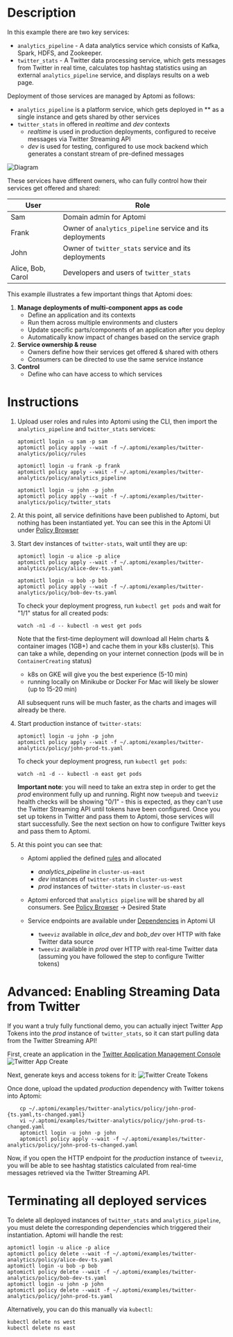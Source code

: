 # Description

In this example there are two key services:
* `analytics_pipeline` - A data analytics service which consists of Kafka, Spark, HDFS, and Zookeeper.
* `twitter_stats` -  A Twitter data processing service, which gets messages from Twitter in real time, calculates top hashtag statistics using an external `analytics_pipeline` service,
   and displays results on a web page.

Deployment of those services are managed by Aptomi as follows:
* `analytics_pipeline` is a platform service, which gets deployed in ** as a single instance and gets shared by other services
* `twitter_stats` in offered in *realtime* and *dev* contexts
  * *realtime* is used in production deployments, configured to receive messages via Twitter Streaming API
  * *dev* is used for testing, configured to use mock backend which generates a constant stream of pre-defined messages  
   
![Diagram](diagram.png)

These services have different owners, who can fully control how their services get offered and shared:

User  | Role
------|-------
Sam   | Domain admin for Aptomi
Frank | Owner of `analytics_pipeline` service and its deployments
John  | Owner of `twitter_stats` service and its deployments
Alice, Bob, Carol | Developers and users of `twitter_stats`

This example illustrates a few important things that Aptomi does:

1. **Manage deployments of multi-component apps as code**
    * Define an application and its contexts
    * Run them across multiple environments and clusters
    * Update specific parts/components of an application after you deploy
    * Automatically know impact of changes based on the service graph
1. **Service ownership & reuse**
    - Owners define how their services get offered & shared with others
    - Consumers can be directed to use the same service instance
1. **Control**
    - Define who can have access to which services

# Instructions

1. Upload user roles and rules into Aptomi using the CLI, then import the `analytics_pipeline` and `twitter_stats` services:
    ```
    aptomictl login -u sam -p sam
    aptomictl policy apply --wait -f ~/.aptomi/examples/twitter-analytics/policy/rules
    
    aptomictl login -u frank -p frank
    aptomictl policy apply --wait -f ~/.aptomi/examples/twitter-analytics/policy/analytics_pipeline
    
    aptomictl login -u john -p john
    aptomictl policy apply --wait -f ~/.aptomi/examples/twitter-analytics/policy/twitter_stats
    ```

1. At this point, all service definitions have been published to Aptomi, but nothing has been instantiated yet. You can see
this in the Aptomi UI under [Policy Browser](http://localhost:27866/#/policy/browse)

1. Start dev instances of `twitter-stats`, wait until they are up:
    ```
    aptomictl login -u alice -p alice
    aptomictl policy apply --wait -f ~/.aptomi/examples/twitter-analytics/policy/alice-dev-ts.yaml
    
    aptomictl login -u bob -p bob
    aptomictl policy apply --wait -f ~/.aptomi/examples/twitter-analytics/policy/bob-dev-ts.yaml
    ```

    To check your deployment progress, run `kubectl get pods` and wait for "1/1" status for all created pods:
    ```
    watch -n1 -d -- kubectl -n west get pods
    ```

    Note that the first-time deployment will download all Helm charts & container images (1GB+) and cache them in your k8s cluster(s). This can take a while, depending on your internet connection (pods will be in `ContainerCreating` status)
      * k8s on GKE will give you the best experience (5-10 min)
      * running locally on Minikube or Docker For Mac will likely be slower (up to 15-20 min)

    All subsequent runs will be much faster, as the charts and images will already be there.

1. Start production instance of `twitter-stats`:

    ```
    aptomictl login -u john -p john
    aptomictl policy apply --wait -f ~/.aptomi/examples/twitter-analytics/policy/john-prod-ts.yaml
    ```

    To check your deployment progress, run `kubectl get pods`:
    ```
    watch -n1 -d -- kubectl -n east get pods
    ```

    **Important note**: you will need to take an extra step in order to get the *prod* environment fully up and running. Right now `tweepub` and `tweeviz` health checks will be showing "0/1" - this
    is expected, as they can't use the Twitter Streaming API until tokens have been configured. Once you set up tokens in Twitter and pass them
    to Aptomi, those services will start successfully. See the next section on how to configure Twitter keys and pass them to Aptomi.

1. At this point you can see that:
    * Aptomi applied the defined [rules](policy/rules/rules.yaml) and allocated
        * *analytics_pipeline* in `cluster-us-east`
        * *dev* instances of `twitter-stats` in `cluster-us-west`
        * *prod* instances of `twitter-stats` in `cluster-us-east`

    * Aptomi enforced that `analytics pipeline` will be shared by all consumers. See [Policy Browser](http://localhost:27866/#/policy/browse) -> Desired State

    * Service endpoints are available under [Dependencies](http://localhost:27866/#/objects/dependencies) in Aptomi UI
        * `tweeviz` available in *alice_dev* and *bob_dev* over HTTP with fake Twitter data source
        * `tweeviz` available in *prod* over HTTP with real-time Twitter data (assuming you have followed the step to configure Twitter tokens)

# Advanced: Enabling Streaming Data from Twitter

If you want a truly fully functional demo, you can actually inject Twitter App Tokens into the *prod* instance of `twitter_stats`, so it can start pulling data from the Twitter Streaming API!

First, create an application in the [Twitter Application Management Console](https://apps.twitter.com) ![Twitter App Create](twitter-app-create.png)

Next, generate keys and access tokens for it:
    ![Twitter Create Tokens](twitter-create-tokens.png)

Once done, upload the updated *production* dependency with Twitter tokens into Aptomi:

```
    cp ~/.aptomi/examples/twitter-analytics/policy/john-prod-{ts.yaml,ts-changed.yaml}
    vi ~/.aptomi/examples/twitter-analytics/policy/john-prod-ts-changed.yaml
    aptomictl login -u john -p john
    aptomictl policy apply --wait -f ~/.aptomi/examples/twitter-analytics/policy/john-prod-ts-changed.yaml
```
Now, if you open the HTTP endpoint for the *production* instance of `tweeviz`, you will be able to see hashtag statistics calculated from real-time messages retrieved via the Twitter Streaming API.

# Terminating all deployed services

To delete all deployed instances of `twitter_stats` and `analytics_pipeline`, you must delete the corresponding dependencies which triggered their instantiation. Aptomi will handle the rest:
```
aptomictl login -u alice -p alice
aptomictl policy delete --wait -f ~/.aptomi/examples/twitter-analytics/policy/alice-dev-ts.yaml
aptomictl login -u bob -p bob
aptomictl policy delete --wait -f ~/.aptomi/examples/twitter-analytics/policy/bob-dev-ts.yaml
aptomictl login -u john -p john
aptomictl policy delete --wait -f ~/.aptomi/examples/twitter-analytics/policy/john-prod-ts.yaml
```

Alternatively, you can do this manually via `kubectl`:
```
kubectl delete ns west
kubectl delete ns east
```
